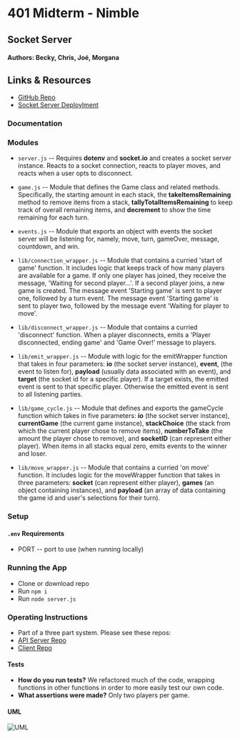 # 401 Midterm - Nimble

## Socket Server

#### Authors: Becky, Chris, Joé, Morgana

## Links & Resources
* [GitHub Repo](https://github.com/401-advanced-javascript-nimble/socket_server)
* [Socket Server Deploylment](https://401-advanced-javascript-nimble-socket-server.azurewebsites.net)

### Documentation

### Modules
* `server.js` -- Requires **dotenv** and **socket.io** and creates a socket server instance. Reacts to a socket connection, reacts to player moves, and reacts when a user opts to disconnect.
* `game.js` -- Module that defines the Game class and related methods. Specifically, the starting amount in each stack, the **takeItemsRemaining** method to remove items from a stack, **tallyTotalItemsRemaining** to keep track of overall remaining items, and **decrement** to show the time remaining for each turn.
* `events.js` -- Module that exports an object with events the socket server will be listening for, namely, move, turn, gameOver, message, countdown, and win.
* `lib/connection_wrapper.js` -- Module that contains a curried 'start of game' function. It includes logic that keeps track of how many players are available for a game. If only one player has joined, they receive the message, 'Waiting for second player...'. If a second player joins, a new game is created. The message event 'Starting game' is sent to player one, followed by a turn event. The message event 'Starting game' is sent to player two, followed by the message event 'Waiting for player to move'.
* `lib/disconnect_wrapper.js` -- Module that contains a curried 'disconnect' function. When a player disconnects, emits a 'Player disconnected, ending game' and 'Game Over!' message to players.
* `lib/emit_wrapper.js` -- Module with logic for the emitWrapper function that takes in four parameters: **io** (the socket server instance), **event**, (the event to listen for), **payload** (usually data associated with an event), and **target** (the socket id for a specific player). If a target exists, the emitted event is sent to that specific player. Otherwise the emitted event is sent to all listening parties.
* `lib/game_cycle.js` -- Module that defines and exports the gameCycle function which takes in five parameters: **io** (the socket server instance), **currentGame** (the current game instance), **stackChoice** (the stack from which the current player chose to remove items), **numberToTake** (the amount the player chose to remove), and **socketID** (can represent either player). When items in all stacks equal zero, emits events to the winner and loser.

* `lib/move_wrapper.js` -- Module that contains a curried 'on move' function. It includes logic for the moveWrapper function that takes in three parameters: **socket** (can represent either player), **games** (an object containing instances), and **payload** (an array of data containing the game id and user's selections for their turn).

### Setup
#### `.env` Requirements
* PORT -- port to use (when running locally)

### Running the App
* Clone or download repo
* Run `npm i`
* Run `node server.js`

### Operating Instructions
* Part of a three part system. Please see these repos: 
* [API Server Repo](https://github.com/401-advanced-javascript-nimble/API_server)
* [Client Repo](https://github.com/401-advanced-javascript-nimble/client)

#### Tests
* **How do you run tests?** We refactored much of the code, wrapping functions in other functions in order to more easily test our own code.
* **What assertions were made?** Only two players per game.

#### UML
![UML](./assets/Nimble_UML.jpg)